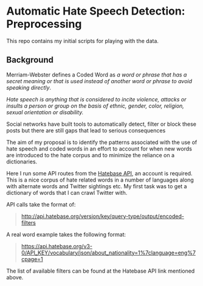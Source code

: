# Automatic Hate Speech Detection: Preprocessing

This repo contains my initial scripts for playing with the data.

## Background

Merriam-Webster defines a Coded Word as *a word or phrase that has a secret meaning or that is used instead of another word or phrase to avoid speaking directly*.

*Hate speech is anything that is considered to incite violence, attacks or insults a person or group on the basis of ethnic, gender, color, religion, sexual orientation or disability.*

Social networks have built tools to automatically detect, filter or block these posts but there are still gaps that lead to serious consequences

The aim of my proposal is to identify the patterns associated with the use of hate speech and coded words in an effort to account for when new words are introduced to the hate corpus and to minimize the reliance on a dictionaries.


Here I run some API routes from the [Hatebase API](https://www.hatebase.org/connect_api), an account is required. This is a nice corpus of hate related words in a number of languages along with alternate words and Twitter sightings etc. My first task was to get a dictionary of words that I can crawl Twitter with.

API calls take the format of:

> http://api.hatebase.org/version/key/query-type/output/encoded-filters

A real word example takes the following format:
> https://api.hatebase.org/v3-0/API_KEY/vocabulary/json/about_nationality=1%7clanguage=eng%7cpage=1

The list of available filters can be found at the Hatebase API link mentioned above.  
